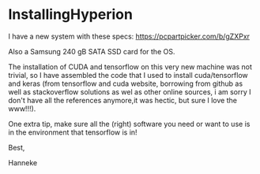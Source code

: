 # InstallingHyperion

I have a new system with these specs:
https://pcpartpicker.com/b/gZXPxr

Also a Samsung 240 gB SATA SSD card for the OS.

The installation of CUDA and tensorflow on this very new machine was not trivial, 
so I have assembled the code that I used to install cuda/tensorflow and keras (from tensorflow and cuda website, borrowing from github as well as stackoverflow solutions as wel as other online sources, i am sorry I don't have all the references anymore,it was hectic, but sure I love the www!!!).

One extra tip, make sure all the (right) software you need or want to use is in the environment that tensorflow is in!

Best,

Hanneke
